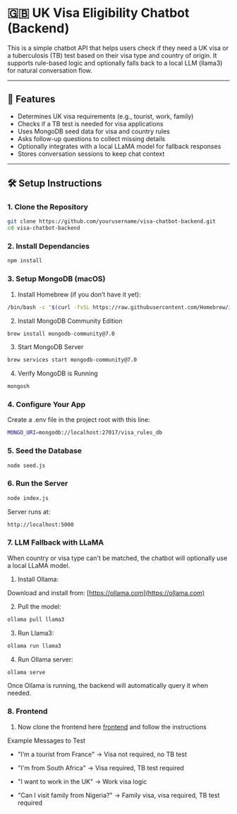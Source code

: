 # 🇬🇧 UK Visa Eligibility Chatbot (Backend)

This is a simple chatbot API that helps users check if they need a UK visa or a tuberculosis (TB) test based on their visa type and country of origin. It supports rule-based logic and optionally falls back to a local LLM (llama3) for natural conversation flow.

---

## 🧠 Features

- Determines UK visa requirements (e.g., tourist, work, family)
- Checks if a TB test is needed for visa applications
- Uses MongoDB seed data for visa and country rules
- Asks follow-up questions to collect missing details
- Optionally integrates with a local LLaMA model for fallback responses
- Stores conversation sessions to keep chat context

---

## 🛠️ Setup Instructions

### 1. Clone the Repository

```bash
git clone https://github.com/yourusername/visa-chatbot-backend.git
cd visa-chatbot-backend
```

### 2. Install Dependancies
```bash
npm install
```

### 3. Setup MongoDB (macOS)
1. Install Homebrew (if you don’t have it yet):
```bash
/bin/bash -c "$(curl -fsSL https://raw.githubusercontent.com/Homebrew/install/HEAD/install.sh)"
```

2. Install MongoDB Community Edition
```bash
brew install mongodb-community@7.0
```

3. Start MongoDB Server
```bash
brew services start mongodb-community@7.0
```

4. Verify MongoDB is Running
```bash
mongosh
```

### 4. Configure Your App
Create a .env file in the project root with this line:
```bash
MONGO_URI=mongodb://localhost:27017/visa_rules_db
```

### 5. Seed the Database
```bash
node seed.js
```

### 6. Run the Server
```bash
node index.js
```
Server runs at:
```bash
http://localhost:5000
```

### 7. LLM Fallback with LLaMA

When country or visa type can't be matched, the chatbot will optionally use a local LLaMA model.

1. Install Ollama:

Download and install from: [https://ollama.com](https://ollama.com)

2. Pull the model:

```bash
ollama pull llama3
```

3. Run Llama3:
```bash
ollama run llama3
```

4. Run Ollama server:
```bash
ollama serve
```
Once Ollama is running, the backend will automatically query it when needed.

### 8. Frontend

1. Now clone the frontend here [frontend](https://github.com/shussain894/visa-chatbot-frontend) and follow the instructions

Example Messages to Test
- "I’m a tourist from France" → Visa not required, no TB test

- "I'm from South Africa" → Visa required, TB test required

- "I want to work in the UK" → Work visa logic

- "Can I visit family from Nigeria?" → Family visa, visa required, TB test required






